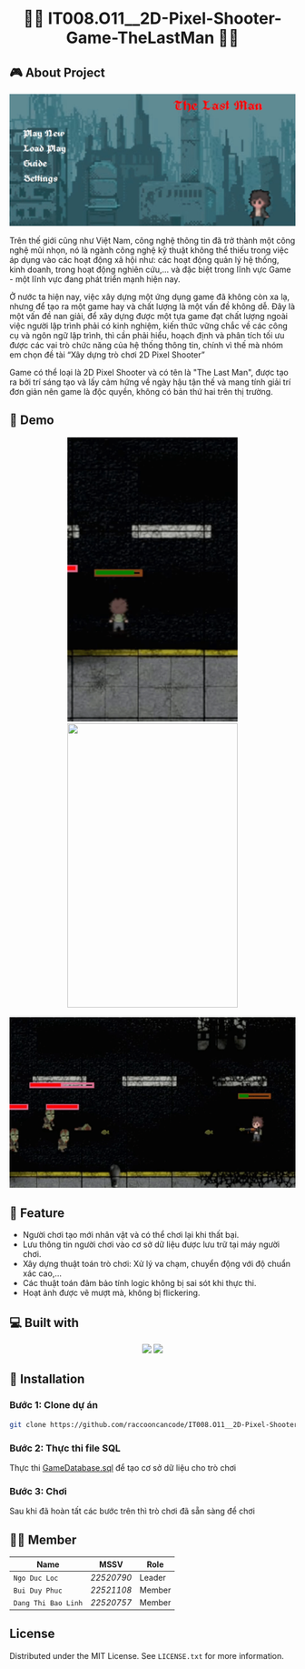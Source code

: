 <h1 align="center" id="title">🔫🧟 IT008.O11__2D-Pixel-Shooter-Game-TheLastMan 🧟🔫</h1>
<h2>🎮 About Project</h2>
<p align="center">
  <img src="Demo Gif/image18.png" alt="project-image">
</p>
<p>
  Trên thế giới cũng như Việt Nam, công nghệ thông tin đã trở thành một công nghệ mũi nhọn, nó là ngành công nghệ kỹ thuật không thể thiếu trong việc áp dụng vào các hoạt động xã hội như: các hoạt động quản lý hệ thống, kinh doanh, trong hoạt động nghiên cứu,… và đặc biệt trong lĩnh vực Game -  một lĩnh vực đang phát triển mạnh hiện nay.
</p>
<p>
	Ở nước ta hiện nay, việc xây dựng một ứng dụng game đã không còn xa lạ, nhưng để tạo ra một game hay và chất lượng là một vấn đề không dễ. Đây là một vấn đề nan giải, để xây dựng được một tựa game đạt chất lượng ngoài việc người lập trình phải có kinh nghiệm, kiến thức vững chắc về các công cụ và ngôn ngữ lập trình, thì cần phải hiểu, hoạch định và phân tích tối ưu được các vai trò chức năng của hệ thống thông tin, chính vì thế mà nhóm em chọn đề tài “Xây dựng trò chơi 2D Pixel Shooter”
</p>
<p>
	Game có thể loại là 2D Pixel Shooter và có tên là "The Last Man", được tạo ra bởi trí sáng tạo và lấy cảm hứng về ngày hậu tận thế và mang tính giải trí đơn giản nên game là độc quyền, không có bản thứ hai trên thị trường.

</p>
<h2>🚀 Demo</h2>
<p align = "middle"> 
  <img src = "Demo Gif/image19.gif" width = 300 height =500>
  <img src = "Demo Gif/image20.gif" width = 300 height =500>
</p>
<p align ="middle">
  <img src = "Demo Gif/image21.gif" width = 600 height =300>
</p>

<h2>🔧 Feature</h2>

-	Người chơi tạo mới nhân vật và có thể chơi lại khi thất bại.
-	Lưu thông tin người chơi vào cơ sở dữ liệu được lưu trữ tại máy người chơi.
-	Xây dựng thuật toán trò chơi: Xử lý va chạm, chuyển động với độ chuẩn xác cao,...
-	Các thuật toán đảm bảo tính logic không bị sai sót khi thực thi.
-	Hoạt ảnh được vẽ mượt mà, không bị flickering.



<h2>💻 Built with</h2>
<p align = "middle">
  <img src="https://img.shields.io/badge/VisualStudio-purple?logo=visualstudio&logoColor=white&style=for-the-badge" />
  <img src="https://img.shields.io/badge/microsoft-sql-server?logo=microsoft-sql-server&logoColor=white&style=for-the-badge" />
</p>

<h2>👀 Installation</h2>
<h3>Bước 1: Clone dự án </h3>

```bash
git clone https://github.com/raccooncancode/IT008.O11__2D-Pixel-Shooter-Game-TheLastMan.git
```
<h3>Bước 2: Thực thi file SQL</h3>

Thực thi [GameDatabase.sql](SQL/GameDatabase.sql) để tạo cơ sở dữ liệu cho trò chơi

<h3>Bước 3: Chơi</h3>
Sau khi đã hoàn tất các bước trên thì trò chơi đã sẵn sàng để chơi

<h2>🧑‍💻 Member </h2>
  
Name|MSSV|Role
---|---|---
`Ngo Duc Loc`|*22520790*|Leader
`Bui Duy Phuc`|*22521108*|Member
`Dang Thi Bao Linh`|*22520757*|Member

<h2>License</h2>

Distributed under the MIT License. See `LICENSE.txt` for more information.
